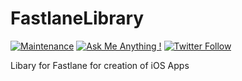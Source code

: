 # FastlaneLibrary


[![Maintenance](https://img.shields.io/badge/Maintained%3F-yes-brightgreen.svg)](https://github.com/matthiaszarzecki/FastlaneLibrary/graphs/commit-activity) [![Ask Me Anything !](https://img.shields.io/badge/Ask%20me-anything-1abc9c.svg)](http://www.matthiaszarzecki.com) [![Twitter Follow](https://img.shields.io/twitter/follow/icarustyler.svg?style=social&label=Follow)](https://twitter.com/IcarusTyler)

Libary for Fastlane for creation of iOS Apps
